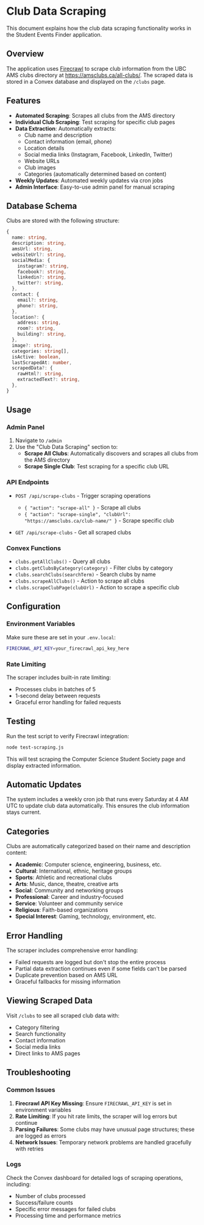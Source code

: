 # Club Data Scraping

This document explains how the club data scraping functionality works in the Student Events Finder application.

## Overview

The application uses [Firecrawl](https://firecrawl.dev/) to scrape club information from the UBC AMS clubs directory at https://amsclubs.ca/all-clubs/. The scraped data is stored in a Convex database and displayed on the `/clubs` page.

## Features

- **Automated Scraping**: Scrapes all clubs from the AMS directory
- **Individual Club Scraping**: Test scraping for specific club pages
- **Data Extraction**: Automatically extracts:
  - Club name and description
  - Contact information (email, phone)
  - Location details
  - Social media links (Instagram, Facebook, LinkedIn, Twitter)
  - Website URLs
  - Club images
  - Categories (automatically determined based on content)
- **Weekly Updates**: Automated weekly updates via cron jobs
- **Admin Interface**: Easy-to-use admin panel for manual scraping

## Database Schema

Clubs are stored with the following structure:

```typescript
{
  name: string,
  description: string,
  amsUrl: string,
  websiteUrl?: string,
  socialMedia: {
    instagram?: string,
    facebook?: string,
    linkedin?: string,
    twitter?: string,
  },
  contact: {
    email?: string,
    phone?: string,
  },
  location?: {
    address: string,
    room?: string,
    building?: string,
  },
  image?: string,
  categories: string[],
  isActive: boolean,
  lastScrapedAt: number,
  scrapedData?: {
    rawHtml?: string,
    extractedText?: string,
  },
}
```

## Usage

### Admin Panel

1. Navigate to `/admin`
2. Use the "Club Data Scraping" section to:
   - **Scrape All Clubs**: Automatically discovers and scrapes all clubs from the AMS directory
   - **Scrape Single Club**: Test scraping for a specific club URL

### API Endpoints

- `POST /api/scrape-clubs` - Trigger scraping operations
  - `{ "action": "scrape-all" }` - Scrape all clubs
  - `{ "action": "scrape-single", "clubUrl": "https://amsclubs.ca/club-name/" }` - Scrape specific club

- `GET /api/scrape-clubs` - Get all scraped clubs

### Convex Functions

- `clubs.getAllClubs()` - Query all clubs
- `clubs.getClubsByCategory(category)` - Filter clubs by category
- `clubs.searchClubs(searchTerm)` - Search clubs by name
- `clubs.scrapeAllClubs()` - Action to scrape all clubs
- `clubs.scrapeClubPage(clubUrl)` - Action to scrape a specific club

## Configuration

### Environment Variables

Make sure these are set in your `.env.local`:

```bash
FIRECRAWL_API_KEY=your_firecrawl_api_key_here
```

### Rate Limiting

The scraper includes built-in rate limiting:

- Processes clubs in batches of 5
- 1-second delay between requests
- Graceful error handling for failed requests

## Testing

Run the test script to verify Firecrawl integration:

```bash
node test-scraping.js
```

This will test scraping the Computer Science Student Society page and display extracted information.

## Automatic Updates

The system includes a weekly cron job that runs every Saturday at 4 AM UTC to update club data automatically. This ensures the club information stays current.

## Categories

Clubs are automatically categorized based on their name and description content:

- **Academic**: Computer science, engineering, business, etc.
- **Cultural**: International, ethnic, heritage groups
- **Sports**: Athletic and recreational clubs
- **Arts**: Music, dance, theatre, creative arts
- **Social**: Community and networking groups
- **Professional**: Career and industry-focused
- **Service**: Volunteer and community service
- **Religious**: Faith-based organizations
- **Special Interest**: Gaming, technology, environment, etc.

## Error Handling

The scraper includes comprehensive error handling:

- Failed requests are logged but don't stop the entire process
- Partial data extraction continues even if some fields can't be parsed
- Duplicate prevention based on AMS URL
- Graceful fallbacks for missing information

## Viewing Scraped Data

Visit `/clubs` to see all scraped club data with:

- Category filtering
- Search functionality
- Contact information
- Social media links
- Direct links to AMS pages

## Troubleshooting

### Common Issues

1. **Firecrawl API Key Missing**: Ensure `FIRECRAWL_API_KEY` is set in environment variables
2. **Rate Limiting**: If you hit rate limits, the scraper will log errors but continue
3. **Parsing Failures**: Some clubs may have unusual page structures; these are logged as errors
4. **Network Issues**: Temporary network problems are handled gracefully with retries

### Logs

Check the Convex dashboard for detailed logs of scraping operations, including:

- Number of clubs processed
- Success/failure counts
- Specific error messages for failed clubs
- Processing time and performance metrics
